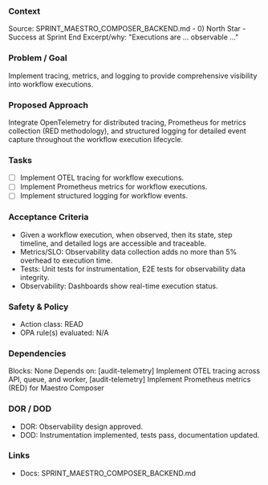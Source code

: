 ### Context

Source: SPRINT_MAESTRO_COMPOSER_BACKEND.md - 0) North Star - Success at Sprint End
Excerpt/why: "Executions are ... observable ..."

### Problem / Goal

Implement tracing, metrics, and logging to provide comprehensive visibility into workflow executions.

### Proposed Approach

Integrate OpenTelemetry for distributed tracing, Prometheus for metrics collection (RED methodology), and structured logging for detailed event capture throughout the workflow execution lifecycle.

### Tasks

- [ ] Implement OTEL tracing for workflow executions.
- [ ] Implement Prometheus metrics for workflow executions.
- [ ] Implement structured logging for workflow events.

### Acceptance Criteria

- Given a workflow execution, when observed, then its state, step timeline, and detailed logs are accessible and traceable.
- Metrics/SLO: Observability data collection adds no more than 5% overhead to execution time.
- Tests: Unit tests for instrumentation, E2E tests for observability data integrity.
- Observability: Dashboards show real-time execution status.

### Safety & Policy

- Action class: READ
- OPA rule(s) evaluated: N/A

### Dependencies

Blocks: None
Depends on: [audit-telemetry] Implement OTEL tracing across API, queue, and worker, [audit-telemetry] Implement Prometheus metrics (RED) for Maestro Composer

### DOR / DOD

- DOR: Observability design approved.
- DOD: Instrumentation implemented, tests pass, documentation updated.

### Links

- Docs: SPRINT_MAESTRO_COMPOSER_BACKEND.md
